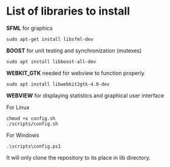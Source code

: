 # List of libraries to install
**SFML** for graphics
```
sudo apt-get install libsfml-dev
```
**BOOST** for unit testing and synchronization (mutexes)
```
sudo apt install libboost-all-dev  
```
**WEBKIT_GTK** needed for webview to function properly
```
sudo apt install libwebkit2gtk-4.0-dev
```
**WEBVIEW** for displaying statistics and graphical user interface

For Linux
```
chmod +x config.sh
./scripts/config.sh 
```
For Windows 
```
.\scripts\config.ps1
```
It will only clone the repository to its place in lib directory.